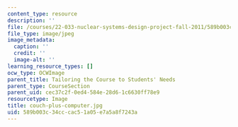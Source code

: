 ```yaml
---
content_type: resource
description: ''
file: /courses/22-033-nuclear-systems-design-project-fall-2011/589b003c34cccac51a05e7a5a8f7243a_couch-plus-computer.jpg
file_type: image/jpeg
image_metadata:
  caption: ''
  credit: ''
  image-alt: ''
learning_resource_types: []
ocw_type: OCWImage
parent_title: Tailoring the Course to Students' Needs
parent_type: CourseSection
parent_uid: cec37c2f-0ed4-584e-28d6-1c6630ff78e9
resourcetype: Image
title: couch-plus-computer.jpg
uid: 589b003c-34cc-cac5-1a05-e7a5a8f7243a
---
```

